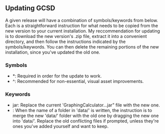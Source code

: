 ## Updating GCSD

A given release will have a combination of symbols/keywords from below.
Each is a straightforward instruction for what needs to be copied from the new version to your current installation.
My reccommendation for updating is to download the new version's .zip file, extract it into a convenient directory, and then follow the instructions indicated by the symbols/keywords.
You can then delete the remaining portions of the new installation, since you've updated the old one.

### Symbols
- \*: Required in order for the update to work.
- ^: Recommended for non-essential, visual asset improvements.

### Keywords
- jar: Replace the current 'GraphingCalculator...jar" file with the new one.
- <data folder name>: When the name of a folder in 'data/' is written, the instruction is to merge the new 'data/<name>' folder with the old one by dragging the new one into 'data/'. Replace the old conflicting files if prompted, unless they're ones you've added yourself and want to keep.
